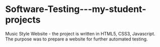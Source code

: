 # Software-Testing---my-student-projects
Music Style Website - the project is written in HTML5, CSS3, Javascript. The purpose was to prepare a website for further automated testing.
